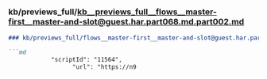 ### kb/previews_full/kb__previews_full__flows__master-first__master-and-slot@guest.har.part068.md.part002.md

```md
### kb/previews_full/flows__master-first__master-and-slot@guest.har.part068.md (part 002)

```md
            "scriptId": "11564",
                  "url": "https://n9
```

```

```
